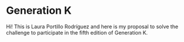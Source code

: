 # Generation K

Hi! 
This is Laura Portillo Rodríguez and here is my proposal to solve the challenge to participate in the fifth edition of Generation K.
